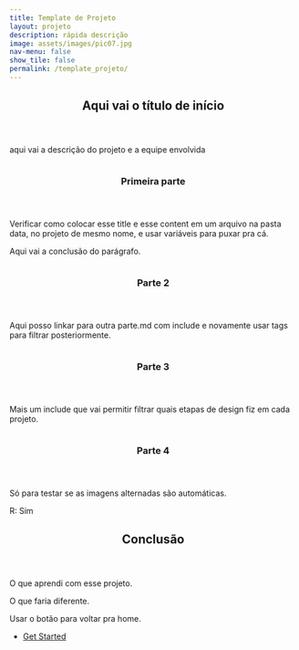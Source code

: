 ```yaml
---
title: Template de Projeto
layout: projeto
description: rápida descrição
image: assets/images/pic07.jpg
nav-menu: false
show_tile: false
permalink: /template_projeto/
---
```


<!-- Main -->
<div id="main">

<!-- One -->
<section id="one">
	<div class="inner">
		<header class="major">
			<h2>Aqui vai o título de início</h2>
		</header>
		<p>aqui vai a descrição do projeto e a equipe envolvida</p>
	</div>
</section>

<!-- Two -->
<section id="two" class="spotlights">
	<section>
		<img src="{% link assets/images/pic08.jpg %}" alt="" data-position="center center" />
			<div class="content">
			<div class="inner">
				<header class="major">
					<h3>Primeira parte</h3>
				</header>
				<p>Verificar como colocar esse title e esse content em um arquivo na pasta data, no projeto de mesmo nome, e usar variáveis para puxar pra cá.</p>
                <p>Aqui vai a conclusão do parágrafo.
                </p>
			</div>
		</div>
	</section>
	<section>
			<img src="{% link assets/images/pic09.jpg %}" alt="" data-position="top center" />
			<div class="content">
			<div class="inner">
				<header class="major">
					<h3>Parte 2</h3>
				</header>
				<p>Aqui posso linkar para outra parte.md com include e novamente usar tags para filtrar posteriormente.</p>
            </div>
		</div>
	</section>
	<section>
		<img src="{% link assets/images/pic10.jpg %}" alt="" data-position="25% 25%" />
		    <div class="content">
			<div class="inner">
				<header class="major">
					<h3>Parte 3</h3>
				</header>
				<p>Mais um include que vai permitir filtrar quais etapas de design fiz em cada projeto.</p>
			</div>
		</div>
	</section>
    <section>
		<img src="{% link assets/images/pic10.jpg %}" alt="" data-position="25% 25%" />
		    <div class="content">
			<div class="inner">
				<header class="major">
					<h3>Parte 4</h3>
				</header>
				<p>Só para testar se as imagens alternadas são automáticas.</p>
                <p>R: Sim</p>
			</div>
		</div>
	</section>
</section>

<!-- Three -->
<section id="three">
	<div class="inner">
		<header class="major">
			<h2>Conclusão</h2>
		</header>
		    <p>O que aprendi com esse projeto.</p>
            <p>O que faria diferente.</p>
            <p>Usar o botão para voltar pra home.</p>
		<ul class="actions">
			<li><a href="generic.html" class="button next">Get Started</a></li>
		</ul>
	</div>
</section>

</div>
